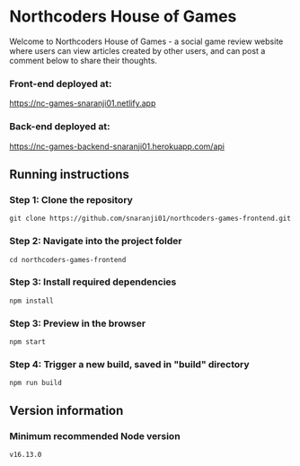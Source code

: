 # Northcoders House of Games
Welcome to Northcoders House of Games - a social game review website where users can view articles created by other users, and can post a comment below to share their thoughts.

### Front-end deployed at: 
https://nc-games-snaranji01.netlify.app
### Back-end deployed at: 
https://nc-games-backend-snaranji01.herokuapp.com/api

## Running instructions
### Step 1: Clone the repository
```git clone https://github.com/snaranji01/northcoders-games-frontend.git```
### Step 2: Navigate into the project folder
```cd northcoders-games-frontend```
### Step 3: Install required dependencies
```npm install```
### Step 3: Preview in the browser
`npm start`
### Step 4: Trigger a new build, saved in "build" directory
`npm run build`

## Version information
### Minimum recommended Node version
`v16.13.0`